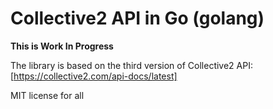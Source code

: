 # Collective2 API in Go (golang)

**This is Work In Progress**

The library is based on the third version of Collective2 API: [https://collective2.com/api-docs/latest]

MIT license for all